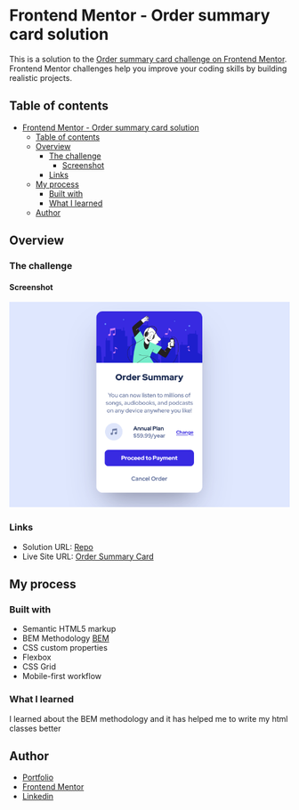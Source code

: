 # Frontend Mentor - Order summary card solution

This is a solution to the [Order summary card challenge on Frontend Mentor](https://www.frontendmentor.io/challenges/order-summary-component-QlPmajDUj). Frontend Mentor challenges help you improve your coding skills by building realistic projects. 

## Table of contents

- [Frontend Mentor - Order summary card solution](#frontend-mentor---order-summary-card-solution)
  - [Table of contents](#table-of-contents)
  - [Overview](#overview)
    - [The challenge](#the-challenge)
      - [Screenshot](#screenshot)
    - [Links](#links)
  - [My process](#my-process)
    - [Built with](#built-with)
    - [What I learned](#what-i-learned)
  - [Author](#author)

## Overview

### The challenge

#### Screenshot

![WEB-Demo](./images/github/Frontend-Mentor-Order-summary-card.png)

### Links

- Solution URL: [Repo](https://github.com/LevyMatias/Order_summary_card)
- Live Site URL: [Order Summary Card](https://ordersummary-levy.netlify.app/)

## My process

### Built with

- Semantic HTML5 markup
- BEM Methodology [BEM](https://getbem.com/introduction/)
- CSS custom properties
- Flexbox
- CSS Grid
- Mobile-first workflow

### What I learned

I learned about the BEM methodology and it has helped me to write my html classes better

## Author

- [Portfolio](https://levymatias.github.io/Portfolio/)
- [Frontend Mentor](https://www.frontendmentor.io/profile/LevyMatias)
- [Linkedin](https://www.linkedin.com/in/levy-matias/)